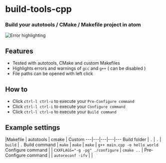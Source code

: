 build-tools-cpp
===============

### Build your autotools / CMake / Makefile project in atom

![Error highlighting](https://cloud.githubusercontent.com/assets/7817714/3212315/57e17420-ef53-11e3-8455-8ddb1bd6da5e.png)

## Features
* Tested with autotools, CMake and custom Makefiles
* Highlights errors and warnings of `gcc` and `g++` ( can be disabled )
* File paths can be opened with left click


## How to
* Click `ctrl-l ctrl-u` to execute your `Pre-Configure command`
* Click `ctrl-l ctrl-i` to execute your `Configure command`
* Click `ctrl-l ctrl-o` to execute your `Build command`

## Example settings
|Makefile | autotools | cmake | Custom
---|---|---|---|---
Build folder | `.` | `.` | `build` | `.`
Build command | `make` | `make` | `make` | `g++ main.cpp -o hello_world`
Configure command | | `CXXFLAGS="-g -pg" ./configure` | `cmake ..` |
Pre-Configure command | | `autoreconf -ifv` | |
